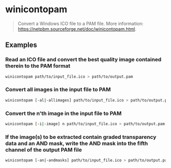 # winicontopam

> Convert a Windows ICO file to a PAM file. More information: <https://netpbm.sourceforge.net/doc/winicontopam.html>.

## Examples

### Read an ICO file and convert the best quality image contained therein to the PAM format

```bash
winicontopam path/to/input_file.ico > path/to/output.pam
```

### Convert all images in the input file to PAM

```bash
winicontopam [-al|-allimages] path/to/input_file.ico > path/to/output.pam
```

### Convert the n'th image in the input file to PAM

```bash
winicontopam [-i|-image] n path/to/input_file.ico > path/to/output.pam
```

### If the image(s) to be extracted contain graded transparency data and an AND mask, write the AND mask into the fifth channel of the output PAM file

```bash
winicontopam [-an|-andmasks] path/to/input_file.ico > path/to/output.pam
```
